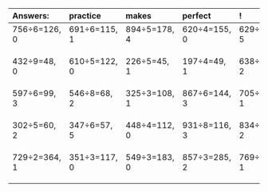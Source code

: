 | Answers: | practice | makes | perfect | ! |
| :--- | :--- | :--- | :--- | :--- |
| 756÷6=126, 0 | 691÷6=115, 1 | 894÷5=178, 4 | 620÷4=155, 0 | 629÷6=104, 5 | 
|   |   |   |   |   | 
|   |   |   |   |   | 
|   |   |   |   |   | 
| 432÷9=48, 0 | 610÷5=122, 0 | 226÷5=45, 1 | 197÷4=49, 1 | 638÷6=106, 2 | 
|   |   |   |   |   | 
|   |   |   |   |   | 
|   |   |   |   |   | 
| 597÷6=99, 3 | 546÷8=68, 2 | 325÷3=108, 1 | 867÷6=144, 3 | 705÷4=176, 1 | 
|   |   |   |   |   | 
|   |   |   |   |   | 
|   |   |   |   |   | 
| 302÷5=60, 2 | 347÷6=57, 5 | 448÷4=112, 0 | 931÷8=116, 3 | 834÷4=208, 2 | 
|   |   |   |   |   | 
|   |   |   |   |   | 
|   |   |   |   |   | 
| 729÷2=364, 1 | 351÷3=117, 0 | 549÷3=183, 0 | 857÷3=285, 2 | 769÷2=384, 1 | 
|   |   |   |   |   | 
|   |   |   |   |   | 
|   |   |   |   |   | 
